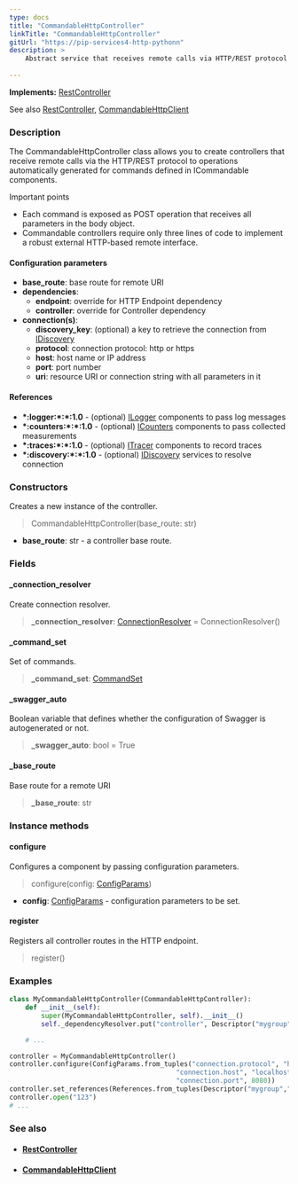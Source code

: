```yaml
---
type: docs
title: "CommandableHttpController"
linkTitle: "CommandableHttpController"
gitUrl: "https://pip-services4-http-pythonn"
description: >
    Abstract service that receives remote calls via HTTP/REST protocol to operations automatically generated for commands defined in ICommandable components. 
    
---
```


**Implements:** [RestController](../../controller/rest_service)

See also [RestController](../../controller/rest_controller), [CommandableHttpClient](../../clients/commandable_http_client)

### Description

The CommandableHttpController class allows you to create controllers that receive remote calls via the HTTP/REST protocol to operations automatically generated for commands defined in ICommandable components.

Important points

- Each command is exposed as POST operation that receives all parameters in the body object. 
- Commandable controllers require only three lines of code to implement a robust external HTTP-based remote interface.

#### Configuration parameters

- **base_route**:              base route for remote URI
- **dependencies**:
    - **endpoint**:              override for HTTP Endpoint dependency
    - **controller**:            override for Controller dependency
- **connection(s)**:           
    - **discovery_key**:         (optional) a key to retrieve the connection from [IDiscovery](../../../components/connect/idiscovery)
    - **protocol**:              connection protocol: http or https
    - **host**:                  host name or IP address
    - **port**:                  port number
    - **uri**:                   resource URI or connection string with all parameters in it


#### References

- **\*:logger:\*:\*:1.0** - (optional) [ILogger](../../../components/log/ilogger) components to pass log messages
- **\*:counters:\*:\*:1.0** - (optional) [ICounters](../../../components/count/icounters) components to pass collected measurements
- **\*:traces:\*:\*:1.0** - (optional) [ITracer](../../../components/trace/itracer) components to record traces
- **\*:discovery:\*:\*:1.0** - (optional) [IDiscovery](../../../components/connect/idiscovery) services to resolve connection




### Constructors
Creates a new instance of the controller.

>  CommandableHttpController(base_route: str)

- **base_route**: str - a controller base route.


### Fields

<span class="hide-title-link">

#### _connection_resolver
Create connection resolver.
> **_connection_resolver**: [ConnectionResolver](../../../components/connect/connection_resolver) = ConnectionResolver()

#### _command_set
Set of commands.
> **_command_set**: [CommandSet](../../../commons/commands/command_set)

#### _swagger_auto
Boolean variable that defines whether the configuration of Swagger is autogenerated or not.
> **_swagger_auto**: bool = True

#### _base_route
Base route for a remote URI
> **_base_route**: str

</span>


### Instance methods

#### configure
Configures a component by passing configuration parameters.

> configure(config: [ConfigParams](../../../commons/config/config_params))

- **config**: [ConfigParams](../../../commons/config/config_params) - configuration parameters to be set.


#### register
Registers all controller routes in the HTTP endpoint.

> register()


### Examples

```python
class MyCommandableHttpController(CommandableHttpController):
    def __init__(self):
        super(MyCommandableHttpController, self).__init__()
        self._dependencyResolver.put("controller", Descriptor("mygroup","controller","*","*","1.0"))

    # ...

controller = MyCommandableHttpController()
controller.configure(ConfigParams.from_tuples("connection.protocol", "http",
                                          "connection.host", "localhost",
                                          "connection.port", 8080))
controller.set_references(References.from_tuples(Descriptor("mygroup","controller","default","default","1.0"), controller))
controller.open("123")
# ...
```


### See also
- #### [RestController](../../controller/rest_controller)
- #### [CommandableHttpClient](../../clients/commandable_http_client)


